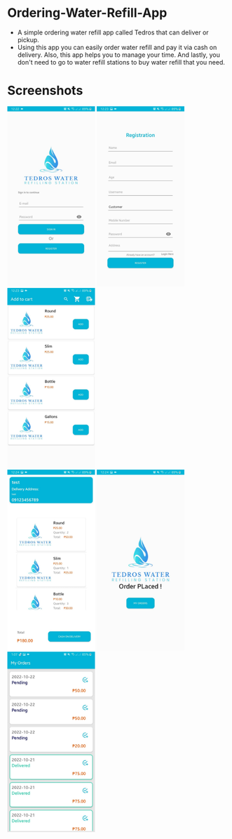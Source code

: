 # Ordering-Water-Refill-App
  - A simple ordering water refill app called Tedros that can deliver or pickup.
  - Using this app you can easily order water refill and pay it via cash on delivery. Also, this app helps you to manage your time. And lastly, you don't need to go to water refill stations to buy water refill that you need.
# Screenshots
<img src="https://github.com/jpnora07/Ordering-Water-Refill-App/blob/master/Screenshots/313280269_599580985189265_7978708508085747690_n.jpg" width="200">   <img src="https://github.com/jpnora07/Ordering-Water-Refill-App/blob/master/Screenshots/313488676_3340016496235631_2718720605244858567_n.jpg" width="200">   <img src="https://github.com/jpnora07/Ordering-Water-Refill-App/blob/master/Screenshots/312703499_872945444069343_6085762437201255977_n.jpg" width="200">  
<img src="https://github.com/jpnora07/Ordering-Water-Refill-App/blob/master/Screenshots/313491189_801638074396144_5710995776029585458_n.jpg" width="200">    <img src="https://github.com/jpnora07/Ordering-Water-Refill-App/blob/master/Screenshots/313480266_482834447146728_2204031297282400055_n.jpg" width="200">    <img src="https://github.com/jpnora07/Ordering-Water-Refill-App/blob/master/Screenshots/313402155_486833970136680_661953981166365931_n.jpg" width="200">
